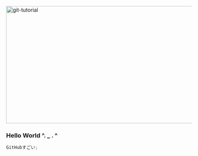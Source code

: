 <img src="https://socialify.git.ci/kagomen/git-tutorial/image?description=1&descriptionEditable=Git%E3%81%A8GitHub%E3%81%AE%E3%83%86%E3%82%B9%E3%83%88%E3%83%AA%E3%83%9D%E3%82%B8%E3%83%88%E3%83%AA%E2%9C%8D%EF%B8%8F&logo=https%3A%2F%2Fkagome.dev%2Ficon.png&name=1&owner=1&pattern=Circuit%20Board&stargazers=1&theme=Light" alt="git-tutorial" width="640" height="320" />

### Hello World ^. \_ . ^

```js
GitHubすごい;
```
